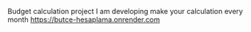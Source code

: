 Budget calculation project I am developing make your calculation every month
https://butce-hesaplama.onrender.com
